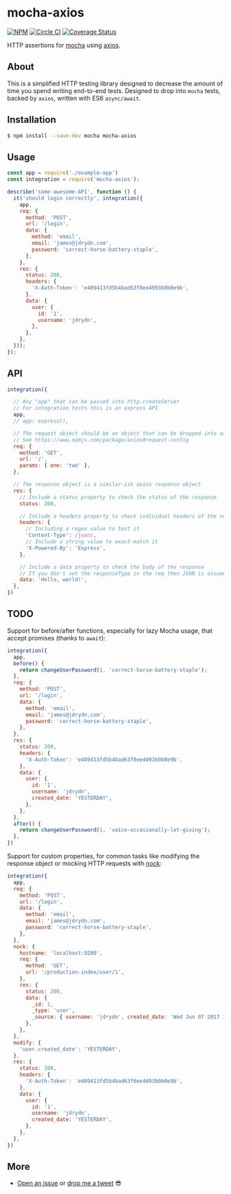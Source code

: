 # mocha-axios

[![NPM](https://badge.fury.io/js/mocha-axios.svg)](https://www.npmjs.com/package/mocha-axios)
[![Circle CI](https://circleci.com/gh/jdrydn/mocha-axios/tree/master.svg?style=shield)](https://circleci.com/gh/jdrydn/mocha-axios)
[![Coverage Status](https://coveralls.io/repos/github/jdrydn/mocha-axios/badge.svg?branch=master)](https://coveralls.io/github/jdrydn/mocha-axios?branch=master)

HTTP assertions for [mocha](https://www.npmjs.com/package/mocha) using [axios](https://www.npmjs.com/package/axios).

## About

This is a simplified HTTP testing library designed to decrease the amount of time you spend writing end-to-end tests.
Designed to drop into `mocha` tests, backed by `axios`, written with ES6 `async/await`.

## Installation

```sh
$ npm install --save-dev mocha mocha-axios
```

## Usage

```js
const app = require('./example-app')
const integration = require('mocha-axios');

describe('some-awesome-API', function () {
  it('should login correctly', integration({
    app,
    req: {
      method: 'POST',
      url: '/login',
      data: {
        method: 'email',
        email: 'james@jdrydn.com',
        password: 'correct-horse-battery-staple',
      },
    },
    res: {
      status: 200,
      headers: {
        'X-Auth-Token': 'e409413fd5b4bad63f0ee4093b0b0e9b',
      },
      data: {
        user: {
          id: '1',
          username: 'jdrydn',
        },
      },
    },
  }));
});
```

## API

```js
integration({

  // Any "app" that can be passed into http.createServer
  // For integration tests this is an express API
  app,
  // app: express(),

  // The request object should be an object that can be dropped into axios
  // See https://www.npmjs.com/package/axios#request-config
  req: {
    method: 'GET',
    url: '/',
    params: { one: 'two' },
  },

  // The response object is a similar-ish axios response object
  res: {
    // Include a status property to check the status of the response
    status: 200,

    // Include a headers property to check individual headers of the response
    headers: {
      // Including a regex value to test it
      'Content-Type': /json/,
      // Include a string value to exact-match it
      'X-Powered-By': 'Express',
    },

    // Include a data property to check the body of the response
    // If you don't set the responseType in the req then JSON is assumed
    data: 'Hello, world!',
  },
})
```

## TODO

Support for before/after functions, especially for lazy Mocha usage, that accept promises (thanks to `await`):

```js
integration({
  app,
  before() {
    return changeUserPassword(1, 'correct-horse-battery-staple');
  },
  req: {
    method: 'POST',
    url: '/login',
    data: {
      method: 'email',
      email: 'james@jdrydn.com',
      password: 'correct-horse-battery-staple',
    },
  },
  res: {
    status: 200,
    headers: {
      'X-Auth-Token': 'e409413fd5b4bad63f0ee4093b0b0e9b',
    },
    data: {
      user: {
        id: '1',
        username: 'jdrydn',
        created_date: 'YESTERDAY',
      },
    },
  },
  after() {
    return changeUserPassword(1, 'voice-occasionally-let-giving');
  },
})
```

Support for custom properties, for common tasks like modifying the response object or mocking HTTP requests with
[nock](https://npm.im/nock):

```js
integration({
  app,
  req: {
    method: 'POST',
    url: '/login',
    data: {
      method: 'email',
      email: 'james@jdrydn.com',
      password: 'correct-horse-battery-staple',
    },
  },
  nock: {
    hostname: 'localhost:9200',
    req: {
      method: 'GET',
      url: '/production-index/user/1',
    },
    res: {
      status: 200,
      data: {
        _id: 1,
        _type: 'user',
        _source: { username: 'jdrydn', created_date: 'Wed Jun 07 2017 11:12:12 GMT+0100 (BST)' },
      },
    },
  },
  modify: {
    'user.created_date': 'YESTERDAY',
  },
  res: {
    status: 200,
    headers: {
      'X-Auth-Token': 'e409413fd5b4bad63f0ee4093b0b0e9b',
    },
    data: {
      user: {
        id: '1',
        username: 'jdrydn',
        created_date: 'YESTERDAY',
      },
    },
  },
})
```

## More

- [Open an issue](https://github.com/jdrydn/mocha-axios) or [drop me a tweet](https://twitter.com/jdrydn) :sunglasses:

